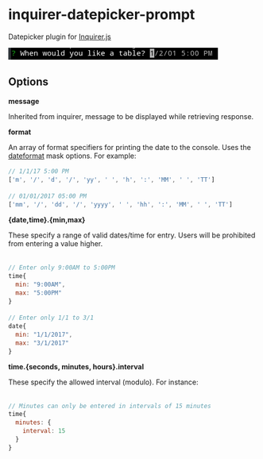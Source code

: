 # inquirer-datepicker-prompt
Datepicker plugin for [Inquirer.js](https://github.com/SBoudrias/Inquirer.js)

![Datetime prompt](example/datetime-prompt.png)

## Options
__message__

Inherited from inquirer, message to be displayed while retrieving response.

__format__

An array of format specifiers for printing the date to the console.  Uses
the [dateformat](https://www.npmjs.com/package/dateformat) mask options.
For example:

```Javascript
// 1/1/17 5:00 PM
['m', '/', 'd', '/', 'yy', ' ', 'h', ':', 'MM', ' ', 'TT']

// 01/01/2017 05:00 PM
['mm', '/', 'dd', '/', 'yyyy', ' ', 'hh', ':', 'MM', ' ', 'TT']
```

__{date,time}.{min,max}__

These specify a range of valid dates/time for entry.  Users will be
prohibited from entering a value higher.

```Javascript

// Enter only 9:00AM to 5:00PM
time{
  min: "9:00AM",
  max: "5:00PM"
}

// Enter only 1/1 to 3/1
date{
  min: "1/1/2017",
  max: "3/1/2017"
}

```

__time.{seconds, minutes, hours}.interval__

These specify the allowed interval (modulo).  For instance:

```Javascript

// Minutes can only be entered in intervals of 15 minutes
time{
  minutes: {
    interval: 15
  }
}

```
